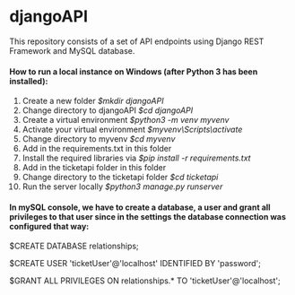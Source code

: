 # djangoAPI

This repository consists of a set of API endpoints using Django REST Framework and MySQL database. 

#### How to run a local instance on Windows (after Python 3 has been installed):
1. Create a new folder <i> $mkdir djangoAPI </i>
2. Change directory to djangoAPI <i> $cd djangoAPI </i>
3. Create a virtual environment <i> $python3 -m venv myvenv</i>
4. Activate your virtual environment <i> $myvenv\Scripts\activate </i>
5. Change directory to myvenv <i> $cd myvenv </i>
6. Add in the requirements.txt in this folder
7. Install the required libraries via <i> $pip install -r requirements.txt </i>
8. Add in the ticketapi folder in this folder
9. Change directory to the ticketapi folder <i> $cd ticketapi </i>
10. Run the server locally <i> $python3 manage.py runserver </i>


#### In mySQL console, we have to create a database, a user and grant all privileges to that user since in the settings the database connection was configured that way: 

$CREATE DATABASE relationships;

$CREATE USER 'ticketUser'@'localhost' IDENTIFIED BY 'password';

$GRANT ALL PRIVILEGES ON relationships.* TO 'ticketUser'@'localhost';


